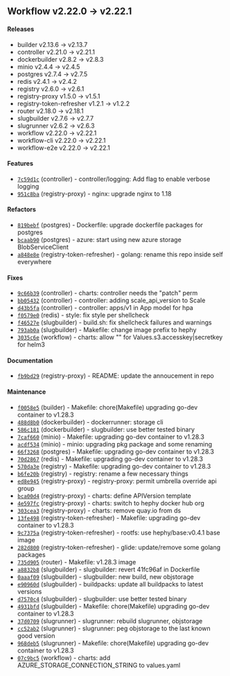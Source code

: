 ## Workflow v2.22.0 -> v2.22.1

#### Releases

- builder v2.13.6 -> v2.13.7
- controller v2.21.0 -> v2.21.1
- dockerbuilder v2.8.2 -> v2.8.3
- minio v2.4.4 -> v2.4.5
- postgres v2.7.4 -> v2.7.5
- redis v2.4.1 -> v2.4.2
- registry v2.6.0 -> v2.6.1
- registry-proxy v1.5.0 -> v1.5.1
- registry-token-refresher v1.2.1 -> v1.2.2
- router v2.18.0 -> v2.18.1
- slugbuilder v2.7.6 -> v2.7.7
- slugrunner v2.6.2 -> v2.6.3
- workflow v2.22.0 -> v2.22.1
- workflow-cli v2.22.0 -> v2.22.1
- workflow-e2e v2.22.0 -> v2.22.1

#### Features

- [`7c59d1c`](https://github.com/teamhephy/controller/commit/7c59d1cda80a606be8fd67b1021a3d56347f13d4) (controller) - controller/logging: Add flag to enable verbose logging
- [`951c8ba`](https://github.com/teamhephy/registry-proxy/commit/951c8ba6d31abafcfcc4e516d25e93ac048ab31c) (registry-proxy) - nginx: upgrade nginx to 1.18

#### Refactors

- [`819bebf`](https://github.com/teamhephy/postgres/commit/819bebfc340a9d1370df482b93529cdcf8b217b0) (postgres) - Dockerfile: upgrade dockerfile packages for postgres
- [`bcaab90`](https://github.com/teamhephy/postgres/commit/bcaab9097c57422cca182d0d57202f375bdf52a1) (postgres) - azure: start using new azure storage BlobServiceClient
- [`a848e8e`](https://github.com/teamhephy/registry-token-refresher/commit/a848e8e321da1477cc492aaaa589421ad0713040) (registry-token-refresher) - golang: rename this repo inside self everywhere

#### Fixes

- [`9c66b39`](https://github.com/teamhephy/controller/commit/9c66b3924326f108c45d8adc7ef110fac177cfb0) (controller) - charts: controller needs the "patch" perm
- [`bb05432`](https://github.com/teamhephy/controller/commit/bb05432f004644b8cdd584affbbb3664771d0afc) (controller) - controller: adding scale_api_version to Scale
- [`d43b5fa`](https://github.com/teamhephy/controller/commit/d43b5fa7d58335328808c22a961da439e2dde045) (controller) - controller: apps/v1 in App model for hpa
- [`f0579e0`](https://github.com/teamhephy/redis/commit/f0579e0ce7b5141636deeb79512ab80dbe4f3336) (redis) - style: fix style per shellcheck
- [`f46527e`](https://github.com/teamhephy/slugbuilder/commit/f46527e39eda6ae68df37f7340e658eb41574f3c) (slugbuilder) - build.sh: fix shellcheck failures and warnings
- [`793ab0a`](https://github.com/teamhephy/slugbuilder/commit/793ab0ac11c6054d84f996f0eb08fae6332f8f30) (slugbuilder) - Makefile: change image prefix to hephy
- [`3035c6e`](https://github.com/teamhephy/workflow/commit/3035c6ec7342f2c77b989d532640e7940b8938c1) (workflow) - charts: allow "" for Values.s3.accesskey|secretkey for helm3

#### Documentation

- [`fb9bd29`](https://github.com/teamhephy/registry-proxy/commit/fb9bd2997018e582b22b38982ccb4d73a740a27c) (registry-proxy) - README: update the annoucement in repo

#### Maintenance

- [`f0058e5`](https://github.com/teamhephy/builder/commit/f0058e59f8f3917c40364514176af3385fd9c5b4) (builder) - Makefile: chore(Makefile) upgrading go-dev container to v1.28.3
- [`488d8b0`](https://github.com/teamhephy/dockerbuilder/commit/488d8b09aef5af34da162fca0ca50fd69bb1cab0) (dockerbuilder) - dockerrunner: storage cli
- [`586c181`](https://github.com/teamhephy/dockerbuilder/commit/586c181a2cce46acd6757ddfc721073d742827c8) (dockerbuilder) - slugbuilder: use better tested binary
- [`7caf660`](https://github.com/teamhephy/minio/commit/7caf660c3c69286a437c66df232209e1b0313ceb) (minio) - Makefile: upgrading go-dev container to v1.28.3
- [`acdf534`](https://github.com/teamhephy/minio/commit/acdf5349b681b56ba31d3acc1f46a8a33dd3ddb5) (minio) - minio: upgrading pkg package and some renaming
- [`66f3268`](https://github.com/teamhephy/postgres/commit/66f326853b54461db654cdcf20760c355940b63d) (postgres) - Makefile: upgrading go-dev container to v1.28.3
- [`70d2867`](https://github.com/teamhephy/redis/commit/70d2867c1b21d2c6d1708efa3a65a0f597c255d7) (redis) - Makefile: upgrading go-dev container to v1.28.3
- [`570da3e`](https://github.com/teamhephy/registry/commit/570da3e4a42015de6ceb638760491d694a96bd41) (registry) - Makefile: upgrading go-dev container to v1.28.3
- [`b6fe20b`](https://github.com/teamhephy/registry/commit/b6fe20b74e6677ea15a999b1b4281a75a2572dff) (registry) - registry: rename a few necessary things
- [`ed8e945`](https://github.com/teamhephy/registry-proxy/commit/ed8e9458a90c389ba49b4738f1f6a666820ccc29) (registry-proxy) - registry-proxy: permit umbrella override api group
- [`bca00d4`](https://github.com/teamhephy/registry-proxy/commit/bca00d48338c9738cdced9a6df75021ccc9a4952) (registry-proxy) - charts: define APIVersion template
- [`4e597fc`](https://github.com/teamhephy/registry-proxy/commit/4e597fc7338f7c77650cd4430d39dbdbf2e31739) (registry-proxy) - charts: switch to hephy docker hub org
- [`303cea3`](https://github.com/teamhephy/registry-proxy/commit/303cea3a8f0d3a5b534c2f31ef0bfe241adcdc61) (registry-proxy) - charts: remove quay.io from ds
- [`13fe498`](https://github.com/teamhephy/registry-token-refresher/commit/13fe498d68d6e49fa1f1547e6fc755e1f16ffa1b) (registry-token-refresher) - Makefile: upgrading go-dev container to v1.28.3
- [`9c7375a`](https://github.com/teamhephy/registry-token-refresher/commit/9c7375a4cd68b00e4bf7347ff01b00e5892171bc) (registry-token-refresher) - rootfs: use hephy/base:v0.4.1 base image
- [`282d800`](https://github.com/teamhephy/registry-token-refresher/commit/282d800631849fda90e7f0cbad6992b8053ed79f) (registry-token-refresher) - glide: update/remove some golang packages
- [`735d905`](https://github.com/teamhephy/router/commit/735d90548e52f0755ba4582d033f6c3a27d98000) (router) - Makefile: v1.28.3 image
- [`a8832b8`](https://github.com/teamhephy/slugbuilder/commit/a8832b84f3924a574efd76cfcf7c1e3ec41f108c) (slugbuilder) - slugbuilder: revert 41fc96af in Dockerfile
- [`0aaaf09`](https://github.com/teamhephy/slugbuilder/commit/0aaaf09405197fc752eecbec943ef4f98da15e6e) (slugbuilder) - slugbuilder: new build, new objstorage
- [`e90960d`](https://github.com/teamhephy/slugbuilder/commit/e90960d75ecfeb54074dcffff9bd98df8770f602) (slugbuilder) - buildpacks: update all buildpacks to latest versions
- [`d7570c4`](https://github.com/teamhephy/slugbuilder/commit/d7570c4b9a48800bc61398fce54d6490c77be23c) (slugbuilder) - slugbuilder: use better tested binary
- [`4931bfd`](https://github.com/teamhephy/slugbuilder/commit/4931bfd1f6b2eec74a802522ceb675d83afe008f) (slugbuilder) - Makefile: chore(Makefile) upgrading go-dev container to v1.28.3
- [`37d0709`](https://github.com/teamhephy/slugrunner/commit/37d070964c9e3333f3effc6db56d320910e7a157) (slugrunner) - slugrunner: rebuild slugrunner, objstorage
- [`cc52ab2`](https://github.com/teamhephy/slugrunner/commit/cc52ab23e24fe034640662b4815bdfc6aa5fa8e7) (slugrunner) - slugrunner: peg objstorage to the last known good version
- [`968deb5`](https://github.com/teamhephy/slugrunner/commit/968deb5ae2685afb35013940c59f308059923265) (slugrunner) - Makefile: chore(Makefile) upgrading go-dev container to v1.28.3
- [`07c9bc5`](https://github.com/teamhephy/workflow/commit/07c9bc5b0b2ab378ae2104b328ecaf536b6b55d8) (workflow) - charts: add AZURE_STORAGE_CONNECTION_STRING to values.yaml
